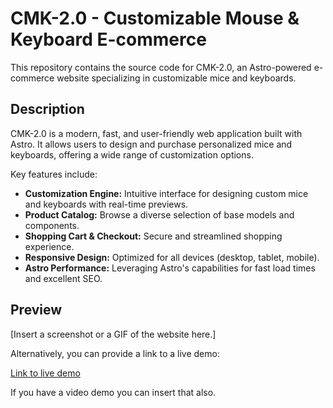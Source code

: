 # CMK-2.0 - Customizable Mouse & Keyboard E-commerce

This repository contains the source code for CMK-2.0, an Astro-powered e-commerce website specializing in customizable mice and keyboards.

## Description

CMK-2.0 is a modern, fast, and user-friendly web application built with Astro. It allows users to design and purchase personalized mice and keyboards, offering a wide range of customization options.

Key features include:

* **Customization Engine:** Intuitive interface for designing custom mice and keyboards with real-time previews.
* **Product Catalog:** Browse a diverse selection of base models and components.
* **Shopping Cart & Checkout:** Secure and streamlined shopping experience.
* **Responsive Design:** Optimized for all devices (desktop, tablet, mobile).
* **Astro Performance:** Leveraging Astro's capabilities for fast load times and excellent SEO.

## Preview

[Insert a screenshot or a GIF of the website here.]

Alternatively, you can provide a link to a live demo:

[Link to live demo](https://your-website-link.com)

If you have a video demo you can insert that also.

